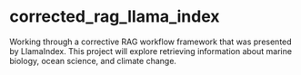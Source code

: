 # corrected_rag_llama_index
Working through a corrective RAG workflow framework that was presented by LlamaIndex. This project will explore retrieving information about marine biology, ocean science, and climate change. 
